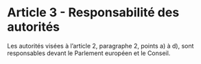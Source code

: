 # Article 3 - Responsabilité des autorités


Les autorités visées à l’article 2, paragraphe 2, points a) à d), sont responsables devant le Parlement européen et le Conseil.
